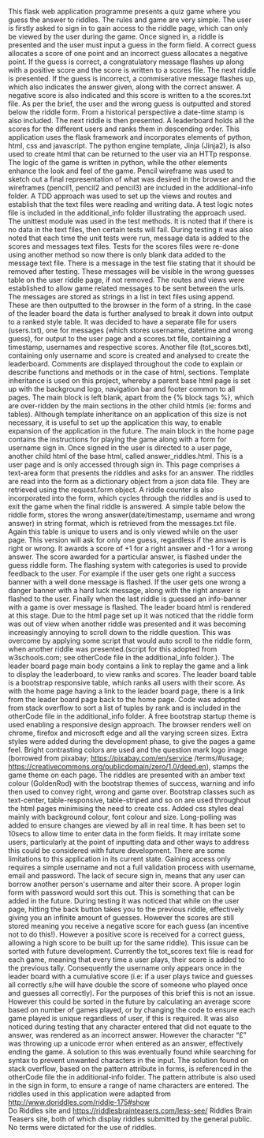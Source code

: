 This flask web application programme presents a quiz game where you guess the answer to riddles. The rules
and game are very simple. The user is firstly asked to sign in to gain access to the riddle page, which 
can only be viewed by the user during the game. Once signed in, a riddle is presented and the user must 
input a guess in the form field. A correct guess allocates a score of one point and an incorrect guess 
allocates a negative point.
If the guess is correct, a congratulatory message flashes up along with a positive score and the score is
written to a scores file. The next riddle is presented.
If the guess is incorrect, a commiserative message flashes up, which also indicates the answer given, along
with the correct answer. A negative score is also indicated and this score is written to a the scores.txt 
file. As per the brief, the user and the wrong guess is outputted and stored below the riddle form. From 
a historical perspective a date-time stamp is also included. The next riddle is then presented.
A leaderboard holds all the scores for the different users and ranks them in descending order.
This application uses the flask framework and incorporates elements of python,  html, css and javascript. 
The python engine template, Jinja (Jinja2), is also used to create html that can be returned to the 
user via an HTTp response. The logic of the game is written in python, while the other elements enhance 
the look and feel of the game.
Pencil wireframe was used to sketch out a final representation of what was desired in the browser and the
wireframes (pencil1, pencil2 and pencil3) are included in the additional-info folder.
A TDD approach was used to set up the views and routes and establish that the text files were reading and
writing data. A test logic notes file is included in the additional_info folder illustrating the approach
used. The unittest module was used in the test methods. It is noted that if there is no data in the 
text files, then certain tests will fail. During testing it was also noted that each time the unit tests 
were run, message data is added to the scores and messages text files. Tests for the scores files were
re-done using another method so now there is only blank data added to the message text file. There is a 
message in the test file stating that it should be removed after testing. These messages will be visible
in the wrong guesses table on the user riddle page, if not removed.
The routes and views were established to allow game related messages to be sent between the urls. The 
messages are stored as strings in a list in text files using append. These are then outputted to the 
browser in the form of a string. In the case of the leader board the data is further analysed to break 
it down into output to a ranked style table. It was decided to have a separate file for users (users.txt), 
one for messages (which stores username, datetime and wrong guess), for output to the user page and a 
scores.txt file, containing a timestamp, usernames and respective scores. Another file (tot_scores.txt), 
containing only username and score is created and analysed to create the leaderboard.
Comments are displayed throughout the code to explain or describe functions and methods or in the case of html, sections. 
Template inheritance is used on this project, whereby a parent base html page is set up with 
the background logo, navigation bar and footer common to all pages. The main block is  left 
blank, apart from the {% block tags %}, which are over-ridden by the main sections in the 
other child htmls (ie: forms and tables). Although template inheritance on an application of 
this size is not necessary, it is useful to set up the application this way, to enable 
expansion of the application in the future.
The main block in the home page contains the instructions for playing the game along with a 
form for username sign in. Once signed in the user is directed to a user page, another child 
html of the base html, called answer_riddles.html.  This is a user page and is only accessed 
through sign in. This page comprises a text-area form that presents the riddles and asks for 
an answer. The riddles are read into the form as a dictionary object from a json data file. 
They are retrieved using the request.form object. A riddle counter is also incorporated into 
the form, which cycles through the riddles and is used to exit the game when the final riddle 
is answered. A simple table below the riddle form, stores the wrong answer(date/timestamp, 
username and wrong answer) in string format, which is retrieved from the messages.txt file. 
Again this table is unique to users and is only viewed while on the user page.
This version will ask for only one guess, regardless if the answer is right or wrong. 
It awards a score of +1 for a right answer and -1 for a wrong answer. The score awarded for 
a particular answer, is flashed under the guess riddle form. The flashing system with 
categories is used to provide feedback to the user. For example if the user gets one right 
a success banner with a well done message is flashed. If the user gets one wrong a danger 
banner with a hard luck message, along with the right answer is flashed to the user. Finally 
when the last riddle is guessed  an info-banner with a game is over message is flashed. The 
leader board html is rendered at this stage.
Due to the html page set up it was noticed that the riddle form was out of view when another 
riddle was presented and it was becoming increasingly annoying to scroll down to the riddle 
question. This was overcome by applying some script that would auto scroll to the riddle form, 
when another riddle was presented.(script for this adopted from w3schools.com; see otherCode 
file in the additional_info folder.).
The leader board page main body contains a link to replay the game and a link to display the 
leaderboard, to view ranks and scores. The leader board table is a bootstrap responsive table, 
which ranks all users  with their score. As with the home page having a link to the leader 
board page, there is a link from the leader board page back to the home page. Code was 
adopted from stack overflow to sort a list of tuples by rank and is included in the otherCode 
file in the additional_info folder. 
A free bootstrap startup theme is used enabling a responsive design approach. The browser 
renders well on chrome, firefox and microsoft edge and all the varying screen sizes.  Extra 
styles were added during the development phase, to give the pages a game feel. Bright 
contrasting colors are used and the question mark logo image (borrowed from  pixabay; 
https://pixabay.com/en/service /terms/#usage;  https://creativecommons.org/publicdomain/zero/1.0/deed.en), 
stamps the game theme on each page. The riddles are presented with an amber text colour
(GoldenRod) with the bootstrap themes of success, warning and info then used to convey right, 
wrong and game over. Bootstrap classes such as text-center, table-responsive, table-striped 
and so on are used throughout the html pages minimising the need to create css.  Added css 
styles deal mainly with background colour, font colour  and size.
Long-polling was added to ensure changes are viewed by all in real time. It has been set to 
10secs to allow time to enter data in the form fields. It may irritate some users, particularly 
at the point of inputting data and other ways to address this could be considered with future 
development.
There are some limitations to this application in its current state. Gaining access only 
requires a simple username and not a full validation process with username, email and 
password. The lack of secure sign in,  means that any user can borrow another person's 
username and alter their score. A proper login form with password would sort this out. This 
is something that can be added in the future. During testing it was noticed that while on 
the user page, hitting the back button takes you to the previous riddle, effectively giving 
you an infinite amount of guesses. However the scores are still stored meaning you receive a 
negative score for each guess (an incentive not to do this!). However a positive score is 
received for a correct guess, allowing a high score to be built up for the same riddle). This 
issue can be sorted with future development. Currently the tot_scores text file is read for 
each game, meaning that every time a user plays, their score is added to the previous tally. 
Consequently the username only appears once in the leader board with a cumulative score (i.e: 
if a user plays twice and guesses all correctly s/he will have double the score of someone 
who played once and guesses all correctly). For the purposes of this brief this is not an 
issue. However this could be sorted in the future by calculating an average score based on 
number of games played,  or by changing the code to ensure each game played is unique regardless 
of user, if this is required.
It was also noticed during testing that any character entered that did not equate to the 
answer, was rendered as an incorrect answer. However the character “£”  was throwing up a 
unicode error when entered as an answer, effectively ending the game. A solution to this was 
eventually found while searching for syntax to prevent unwanted characters in the input. The 
solution found on stack overflow, based on the pattern attribute in forms, is referenced in 
the otherCode file the in additional-info folder. The pattern attribute is also used in the 
sign in form, to  ensure a range of name characters are entered.
The riddles used in this application were adapted from http://www.doriddles.com/riddle-175#show  
Do Riddles site and https://riddlesbrainteasers.com/less-see/ Riddles Brain Teasers site, 
both of which display riddles submitted by the general public. No terms were dictated for 
the use of riddles.